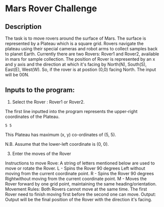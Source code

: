 # Mars Rover Challenge

## Description

The task is to move rovers around the surface of Mars. The surface is represented by a Plateau which is a square grid. Rovers navigate the plateau using their special cameras and robot arms to collect samples back to planet Earth. Currently there are two Rovers: Rover1 and Rover2, available in mars for sample collection. The position of Rover is represented by an x and y axis and the direction at which it's facing by North(N), South(S), East(E), West(W). So, if the rover is at postion (0,0) facing North. The input will be 00N.

## Inputs to the program:

1. Select the Rover : Rover1 or Rover2.

The first line inputted into the program represents the upper-right coordinates of the Plateau.

`5 5`

This Plateau has maximum (x, y) co-ordinates of (5, 5).

N.B. Assume that the lower-left coordinate is (0, 0).

3. Enter the moves of the Rover

Instructions to move Rove:
A string of letters mentioned below are used to move or rotate the Rover.
L - Spins the Rover 90 degrees Left without moving from the current coordinate point.
R - Spins the Rover 90 degrees Rightwithout moving from the current coordinate point.
M - Moves the Rover forward by one grid point, maintaining the same heading/orientation.
Movement Rules:
Both Rovers cannot move at the same time. The first Rover need to finish moving first before the second one can move.
Output:
Output will be the final position of the Rover with the direction it's facing.
